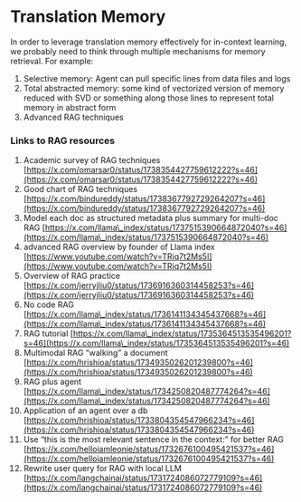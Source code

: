# Translation Memory

In order to leverage translation memory effectively for in-context learning, we probably need to think through multiple mechanisms for memory retrieval. For example:

1. Selective memory: Agent can pull specific lines from data files and logs&#x20;
2. Total abstracted memory: some kind of vectorized version of memory reduced with SVD or something along those lines to represent total memory in abstract form
3. Advanced RAG techniques

### Links to RAG resources

1. Academic survey of RAG techniques [https://x.com/omarsar0/status/1738354427759612222?s=46](https://x.com/omarsar0/status/1738354427759612222?s=46)
2. Good chart of RAG techniques [https://x.com/bindureddy/status/1738367792729264207?s=46](https://x.com/bindureddy/status/1738367792729264207?s=46)
3. Model each doc as structured metadata plus summary for multi-doc RAG [https://x.com/llama\_index/status/1737515390664872040?s=46](https://x.com/llama\_index/status/1737515390664872040?s=46)
4. advanced RAG overview by founder of Llama index  [https://www.youtube.com/watch?v=TRjq7t2Ms5I](https://www.youtube.com/watch?v=TRjq7t2Ms5I)
5. Overview of RAG practice [https://x.com/jerryjliu0/status/1736916360314458253?s=46](https://x.com/jerryjliu0/status/1736916360314458253?s=46)
6. No code RAG [https://x.com/llama\_index/status/1736141134345437668?s=46](https://x.com/llama\_index/status/1736141134345437668?s=46)
7. RAG tutorial [https://x.com/llama\_index/status/1735364513535496201?s=46](https://x.com/llama\_index/status/1735364513535496201?s=46)
8. Multimodal RAG “walking” a document [https://x.com/hrishioa/status/1734935026201239800?s=46](https://x.com/hrishioa/status/1734935026201239800?s=46)
9. RAG plus agent [https://x.com/llama\_index/status/1734250820487774264?s=46](https://x.com/llama\_index/status/1734250820487774264?s=46)
10. Application of an agent over a db [https://x.com/hrishioa/status/1733804354547966234?s=46](https://x.com/hrishioa/status/1733804354547966234?s=46)
11. Use “this is the most relevant sentence in the context:” for better RAG [https://x.com/helloiamleonie/status/1732676100495421537?s=46](https://x.com/helloiamleonie/status/1732676100495421537?s=46)
12. Rewrite user query for RAG with local LLM [https://x.com/langchainai/status/1731724086072779109?s=46](https://x.com/langchainai/status/1731724086072779109?s=46)
